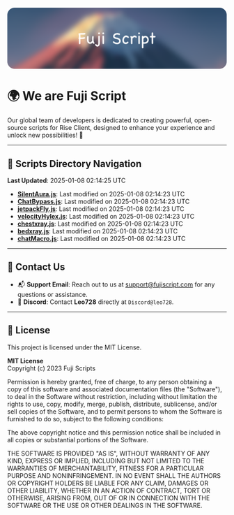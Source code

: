 ![Banner](.github/b.webp)

# 🌍 **We are Fuji Script**

Our global team of developers is dedicated to creating powerful, open-source scripts for Rise Client, designed to enhance your experience and unlock new possibilities! 🌟

---
<!-- SCRIPTS_NAVIGATION_START -->
## 📂 **Scripts Directory Navigation**

**Last Updated**: 2025-01-08 02:14:25 UTC

- **[SilentAura.js](scripts/SilentAura.js)**: Last modified on 2025-01-08 02:14:23 UTC
- **[ChatBypass.js](scripts/ChatBypass.js)**: Last modified on 2025-01-08 02:14:23 UTC
- **[jetpackFly.js](scripts/jetpackFly.js)**: Last modified on 2025-01-08 02:14:23 UTC
- **[velocityHylex.js](scripts/velocityHylex.js)**: Last modified on 2025-01-08 02:14:23 UTC
- **[chestxray.js](scripts/chestxray.js)**: Last modified on 2025-01-08 02:14:23 UTC
- **[bedxray.js](scripts/bedxray.js)**: Last modified on 2025-01-08 02:14:23 UTC
- **[chatMacro.js](scripts/chatMacro.js)**: Last modified on 2025-01-08 02:14:23 UTC

<!-- SCRIPTS_NAVIGATION_END -->

---

## 💬 **Contact Us**  
- 📬 **Support Email**: Reach out to us at [support@fujiscript.com](mailto:support@fujiscript.com) for any questions or assistance.  
- 💬 **Discord**: Contact **Leo728** directly at `Discord@leo728`.

---

## 📜 **License**

This project is licensed under the MIT License.  

**MIT License**  
Copyright (c) 2023 Fuji Scripts  

Permission is hereby granted, free of charge, to any person obtaining a copy of this software and associated documentation files (the "Software"), to deal in the Software without restriction, including without limitation the rights to use, copy, modify, merge, publish, distribute, sublicense, and/or sell copies of the Software, and to permit persons to whom the Software is furnished to do so, subject to the following conditions:  

The above copyright notice and this permission notice shall be included in all copies or substantial portions of the Software.  

THE SOFTWARE IS PROVIDED "AS IS", WITHOUT WARRANTY OF ANY KIND, EXPRESS OR IMPLIED, INCLUDING BUT NOT LIMITED TO THE WARRANTIES OF MERCHANTABILITY, FITNESS FOR A PARTICULAR PURPOSE AND NONINFRINGEMENT. IN NO EVENT SHALL THE AUTHORS OR COPYRIGHT HOLDERS BE LIABLE FOR ANY CLAIM, DAMAGES OR OTHER LIABILITY, WHETHER IN AN ACTION OF CONTRACT, TORT OR OTHERWISE, ARISING FROM, OUT OF OR IN CONNECTION WITH THE SOFTWARE OR THE USE OR OTHER DEALINGS IN THE SOFTWARE.  
